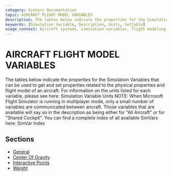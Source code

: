 ```yaml
---
category: SimVars Documentation
topic: AIRCRAFT FLIGHT MODEL VARIABLES
description: The tables below indicate the properties for the Simulation Variables that can be used to get and set properties related to the physical properties and flight model of an aircraft. For information on ...
keywords: [Simulation Variable, Description, Units, Settable]
usage_context: Aircraft systems, simulation variables, flight modeling
---
```


# AIRCRAFT FLIGHT MODEL VARIABLES

The tables below indicate the properties for the Simulation Variables that can be used to get and set properties related to the physical properties and flight model of an aircraft. For information on the units listed for each variable, please see here: Simulation Variable Units
NOTE: When Microsoft Flight Simulator is running in multiplayer mode, only a small number of variables are communicated between aircraft. Those variables that are available will say so in the description as being either for "All Aircraft" or for "Shared Cockpit".
You can find a complete index of all available SimVars here: SimVar Index

## Sections

- [General](general.md)
- [Center Of Gravity](center_of_gravity.md)
- [Interactive Points](interactive_points.md)
- [Weight](weight.md)